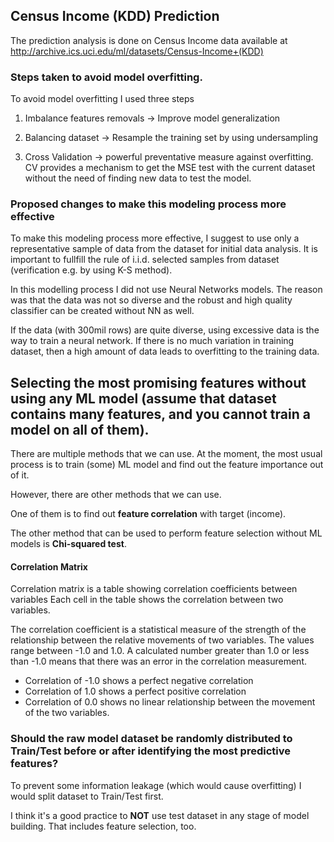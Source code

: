 
## Census Income (KDD) Prediction

The prediction analysis is done on Census Income data available at http://archive.ics.uci.edu/ml/datasets/Census-Income+(KDD)


### Steps taken to avoid model overfitting.

 To avoid model overfitting I used three steps
 
 1. Imbalance features removals -> Improve model generalization 
 
 2. Balancing dataset -> Resample the training set by using undersampling
 
 3. Cross Validation -> powerful preventative measure against overfitting. CV provides a mechanism to get the MSE test with the current dataset without the need of finding new data to test the model.
 

### Proposed changes to make this modeling process more effective 

To make this modeling process more effective, I suggest to use only a representative sample of data from the dataset for initial data analysis. It is important to fullfill the rule of i.i.d. selected samples from dataset (verification e.g. by using K-S method). 

In this modelling process I did not use Neural Networks models. The reason was that the data was not so diverse and the robust and high quality classifier can be created without NN as well. 

If the data (with 300mil rows) are quite diverse, using excessive data is the way to train a neural network. If there is no much variation in training dataset, then a high amount of data leads to overfitting to the training data.


## Selecting the most promising features without using any ML model (assume that dataset contains many features, and you cannot train a model on all of them). 

There are multiple methods that we can use. At the moment, the most usual process is to train (some) ML model and find out the feature importance out of it. 

However, there are other methods that we can use. 

One of them is to find out **feature correlation** with target (income).

The other method that can be used to perform feature selection without ML models is **Chi-squared test**.

#### Correlation Matrix
Correlation matrix is a table showing correlation coefficients between variables Each cell in the table shows the correlation between two variables.

The correlation coefficient is a statistical measure of the strength of the relationship between the relative movements of two variables. The values range between -1.0 and 1.0. A calculated number greater than 1.0 or less than -1.0 means that there was an error in the correlation measurement. 
- Correlation of -1.0 shows a perfect negative correlation
- Correlation of 1.0 shows a perfect positive correlation
- Correlation of 0.0 shows no linear relationship between the movement of the two variables.

### Should the raw model dataset be randomly distributed to Train/Test before or after identifying the most predictive features?

To prevent some information leakage (which would cause overfitting) I would split dataset to Train/Test first.

I think it's a good practice to **NOT** use test dataset in any stage of model building. That includes feature selection, too.

